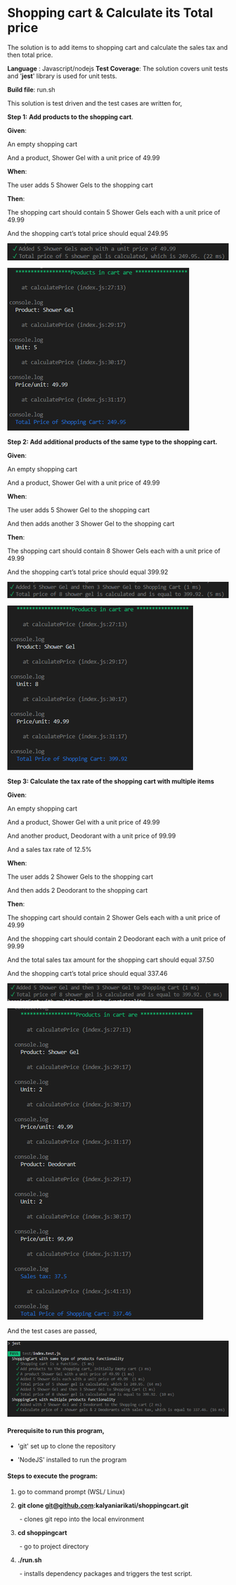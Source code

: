 # Shopping cart & Calculate its Total price

The solution is to add items to shopping cart and calculate the sales tax and then total price. 

**Language** : Javascript/nodejs
**Test Coverage**: The solution covers unit tests and '**jest**' library is used for unit tests.

**Build file**: run.sh

This solution is test driven and the test cases are written for,

**Step 1:** **Add products to the shopping cart**.

**Given**:

An empty shopping cart

And a product, Shower Gel with a unit price of 49.99

**When**:

The user adds 5 Shower Gels to the shopping cart

**Then**:

The shopping cart should contain 5 Shower Gels each with a unit price of 49.99

And the shopping cart’s total price should equal 249.95

![1-1](docs/1-1.PNG)



![1-2](docs/1-2.PNG)

**Step 2: Add additional products of the same type to the shopping cart.**

**Given**:

An empty shopping cart

And a product, Shower Gel with a unit price of 49.99

**When**:

The user adds 5 Shower Gel to the shopping cart

And then adds another 3 Shower Gel to the shopping cart

**Then**:

The shopping cart should contain 8 Shower Gels each with a unit price of 49.99

And the shopping cart’s total price should equal 399.92



![2-1](docs/2-1.PNG)

![2-2](docs/2-2.PNG)

**Step 3: Calculate the tax rate of the shopping cart with multiple items**

**Given**:

An empty shopping cart

And a product, Shower Gel with a unit price of 49.99

And another product, Deodorant with a unit price of 99.99

And a sales tax rate of 12.5%

**When**:

The user adds 2 Shower Gels to the shopping cart

And then adds 2 Deodorant to the shopping cart

**Then**:

The shopping cart should contain 2 Shower Gels each with a unit price of 49.99

And the shopping cart should contain 2 Deodorant each with a unit price of 99.99

And the total sales tax amount for the shopping cart should equal 37.50

And the shopping cart’s total price should equal 337.46



![3-1](docs/3-1.PNG)

![3-2](docs/3-2.PNG)

And the test cases are passed,

![testcases](docs/testcases.PNG)



#### Prerequisite to run this program, 

* 'git' set up to clone the repository

* 'NodeJS' installed to run the program 

  

#### Steps to execute the program:

1. go to command prompt (WSL/ Linux)

2. **git clone git@github.com:kalyaniarikati/shoppingcart.git** 

   ​	- clones git repo into the local environment

3. **cd shoppingcart**

   ​	- go to project directory

4. **./run.sh** 

   ​	- installs dependency packages and triggers the test script.

 

